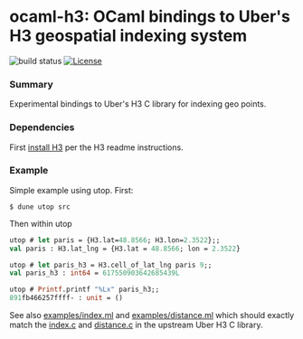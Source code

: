 # ocaml-h3: OCaml bindings to Uber's H3 geospatial indexing system

![build status](https://github.com/mdales/ocaml-h3/.github/workflows/main.yml/badge.svg)
[![License](https://img.shields.io/badge/License-Apache%202.0-blue.svg)](LICENSE)

### Summary

Experimental bindings to Uber's H3 C library for indexing geo points.

### Dependencies

First [install H3](https://github.com/uber/h3#install-build-time-dependencies) per the H3 readme instructions.

### Example

Simple example using utop.
First:

```
$ dune utop src
```

Then within utop

```ocaml
utop # let paris = {H3.lat=48.8566; H3.lon=2.3522};;
val paris : H3.lat_lng = {H3.lat = 48.8566; lon = 2.3522}

utop # let paris_h3 = H3.cell_of_lat_lng paris 9;;
val paris_h3 : int64 = 617550903642685439L

utop # Printf.printf "%Lx" paris_h3;;
891fb466257ffff- : unit = ()
```

See also [examples/index.ml](examples/index.ml) and [examples/distance.ml](examples/distance.ml) which should exactly match
the [index.c](https://github.com/uber/h3/blob/master/examples/index.c) and [distance.c](https://github.com/uber/h3/blob/master/examples/distance.c)
in the upstream Uber H3 C library.
